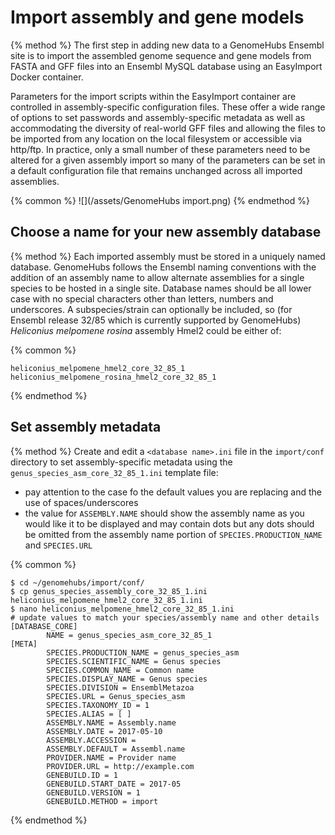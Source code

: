 # Import assembly and gene models

{% method %}
The first step in adding new data to a GenomeHubs Ensembl site is to import the assembled genome sequence and gene models from FASTA and GFF files into an Ensembl MySQL database using an EasyImport Docker container.

Parameters for the import scripts within the EasyImport container are controlled in assembly-specific configuration files. These offer a wide range of options to set passwords and assembly-specific metadata as well as accommodating the diversity of real-world GFF files and allowing the files to be imported from any location on the local filesystem or accessible via http/ftp. In practice, only a small number of these parameters need to be altered for a given assembly import so many of the parameters can be set in a default configuration file that remains unchanged across all imported assemblies.

{% common %}
![](/assets/GenomeHubs import.png)
{% endmethod %}

## Choose a name for your new assembly database

{% method %}
Each imported assembly must be stored in a uniquely named database. GenomeHubs follows the Ensembl naming conventions with the addition of an assembly name to allow alternate assemblies for a single species to be hosted in a single site. Database names should be all lower case with no special characters other than letters, numbers and underscores. A subspecies/strain can optionally be included, so (for Ensembl release 32/85 which is currently supported by GenomeHubs) _Heliconius melpomene rosina_ assembly Hmel2 could be either of:

{% common %}
```
heliconius_melpomene_hmel2_core_32_85_1
heliconius_melpomene_rosina_hmel2_core_32_85_1
```
{% endmethod %}


## Set assembly metadata

{% method %}
Create and edit a `<database name>.ini` file in the `import/conf` directory to set assembly-specific metadata using the `genus_species_asm_core_32_85_1.ini` template file:

* pay attention to the case fo the default values you are replacing and the use of spaces/underscores
* the value for `ASSEMBLY.NAME` should show the assembly name as you would like it to be displayed and may contain dots but any dots should be omitted from the assembly name portion of `SPECIES.PRODUCTION_NAME` and `SPECIES.URL`

{% common %}
```
$ cd ~/genomehubs/import/conf/
$ cp genus_species_assembly_core_32_85_1.ini heliconius_melpomene_hmel2_core_32_85_1.ini
$ nano heliconius_melpomene_hmel2_core_32_85_1.ini
# update values to match your species/assembly name and other details
[DATABASE_CORE]
        NAME = genus_species_asm_core_32_85_1
[META]
        SPECIES.PRODUCTION_NAME = genus_species_asm
        SPECIES.SCIENTIFIC_NAME = Genus species
        SPECIES.COMMON_NAME = Common name
        SPECIES.DISPLAY_NAME = Genus species
        SPECIES.DIVISION = EnsemblMetazoa
        SPECIES.URL = Genus_species_asm
        SPECIES.TAXONOMY_ID = 1
        SPECIES.ALIAS = [ ]                   
        ASSEMBLY.NAME = Assembly.name
        ASSEMBLY.DATE = 2017-05-10
        ASSEMBLY.ACCESSION = 
        ASSEMBLY.DEFAULT = Assembl.name
        PROVIDER.NAME = Provider name
        PROVIDER.URL = http://example.com      
        GENEBUILD.ID = 1
        GENEBUILD.START_DATE = 2017-05
        GENEBUILD.VERSION = 1
        GENEBUILD.METHOD = import

```

{% endmethod %}


